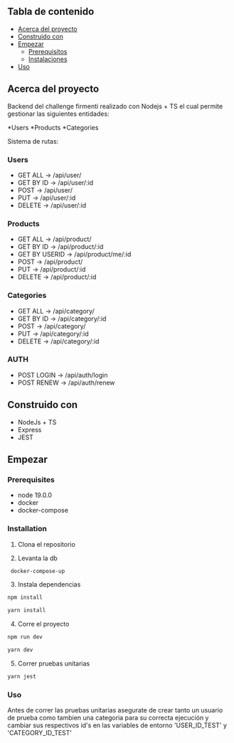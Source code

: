 ## Tabla de contenido

* [Acerca del proyecto](#about-the-project)
* [Construido con](#built-with)
* [Empezar](#getting-started)
  * [Prerequisitos](#prerequisites)
  * [Instalaciones](#installation)
* [Uso](#usage)

## Acerca del proyecto

Backend del challenge firmenti realizado con Nodejs + TS el cual permite gestionar las siguientes entidades:

*Users
*Products
*Categories

Sistema de rutas: 
### Users
* GET ALL -> /api/user/
* GET BY ID -> /api/user/:id
* POST -> /api/user/
* PUT -> /api/user/:id
* DELETE -> /api/user/:id


### Products
* GET ALL -> /api/product/
* GET BY ID -> /api/product/:id
* GET BY USERID -> /api/product/me/:id
* POST -> /api/product/
* PUT -> /api/product/:id
* DELETE -> /api/product/:id


### Categories
* GET ALL -> /api/category/
* GET BY ID -> /api/category/:id
* POST -> /api/category/
* PUT -> /api/category/:id
* DELETE -> /api/category/:id


### AUTH
* POST LOGIN -> /api/auth/login
* POST RENEW -> /api/auth/renew



## Construido con

* NodeJs + TS
* Express
* JEST


## Empezar



### Prerequisites
* node 19.0.0
* docker
* docker-compose


### Installation

1. Clona el repositorio

2. Levanta la db
```sh
 docker-compose-up
```

3. Instala dependencias

```sh
npm install 

yarn install
```

4. Corre el proyecto
```sh
npm run dev

yarn dev
```

5. Correr pruebas unitarias
```sh
yarn jest
```

### Uso
Antes de correr las pruebas unitarias asegurate de crear tanto un usuario de prueba como tambien una categoria para su correcta ejecución y cambiar sus respectivos id's en las variables de entorno 'USER_ID_TEST' y 'CATEGORY_ID_TEST'
